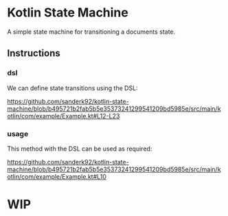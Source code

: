 # Kotlin State Machine
A simple state machine for transitioning a documents state.

## Instructions

### dsl

We can define state transitions using the DSL:

https://github.com/sanderk92/kotlin-state-machine/blob/b495721b2fab5b5e35373241299541209bd5985e/src/main/kotlin/com/example/Example.kt#L12-L23

### usage

This method with the DSL can be used as required:

https://github.com/sanderk92/kotlin-state-machine/blob/b495721b2fab5b5e35373241299541209bd5985e/src/main/kotlin/com/example/Example.kt#L10


# WIP